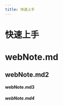 ```yaml
---
title: 快速上手
---
```

<!-- 上下各用三根杠，然后中间写一个title，后面的名字就是你侧边栏显示的名字 -->

# 快速上手
# webNote.md
## webNote.md2
#### webNote.md3
##### webNote.md4